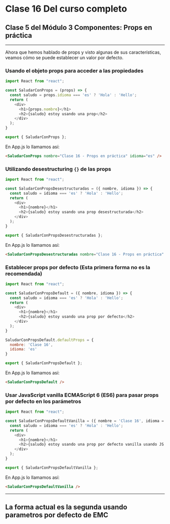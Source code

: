 # Clase 16 Del curso completo

## Clase 5 del Módulo 3 Componentes: Props en práctica

---

Ahora que hemos hablado de props y visto algunas de sus características, veamos cómo se puede establecer un valor por defecto.

### Usando el objeto props para acceder a las propiedades

```javascript
import React from "react";

const SaludarConProps = (props) => {
  const saludo = props.idioma === 'es' ? 'Hola' : 'Hello';
  return (
    <div>
      <h1>{props.nombre}</h1>
      <h2>{saludo} estoy usando una prop</h2>
    </div>
  );
}

export { SaludarConProps };
```

En App.js lo llamamos así:

```html
<SaludarConProps nombre="Clase 16 - Props en práctica" idioma="es" />
```

### Utilizando desestructuring `{}` de las props

```javascript
import React from "react";

const SaludarConPropsDesestructuradas = ({ nombre, idioma }) => {
  const saludo = idioma === 'es' ? 'Hola' : 'Hello';
  return (
    <div>
      <h1>{nombre}</h1>
      <h2>{saludo} estoy usando una prop desestructurada</h2>
    </div>
  );
}

export { SaludarConPropsDesestructuradas };
```

En App.js lo llamamos así:

```html
<SaludarConPropsDesestructuradas nombre="Clase 16 - Props en práctica" idioma="es" />
```

### Establecer props por defecto (Esta primera forma no es la recomendada)

```javascript
import React from "react";

const SaludarConPropsDefault = ({ nombre, idioma }) => {
  const saludo = idioma === 'es' ? 'Hola' : 'Hello';
  return (
    <div>
      <h1>{nombre}</h1>
      <h2>{saludo} estoy usando una prop por defecto</h2>
    </div>
  );
}

SaludarConPropsDefault.defaultProps = {
  nombre: 'Clase 16',
  idioma: 'es'
}

export { SaludarConPropsDefault };
```

En App.js lo llamamos así:

```html
<SaludarConPropsDefault />
```

### Usar JavaScript vanilla ECMAScript 6 (ES6) para pasar props por defecto en los parámetros

```javascript
import React from "react";

const SaludarConPropsDefaultVanilla = ({ nombre = 'Clase 16', idioma = 'es' }) => {
  const saludo = idioma === 'es' ? 'Hola' : 'Hello';
  return (
    <div>
      <h1>{nombre}</h1>
      <h2>{saludo} estoy usando una prop por defecto vanilla usando JS ECMAScript 6</h2>
    </div>
  );
}

export { SaludarConPropsDefaultVanilla };
```

En App.js lo llamamos así:

```html
<SaludarConPropsDefaultVanilla />
```

---



## La forma actual es la segunda usando parametros por defecto de EMC
